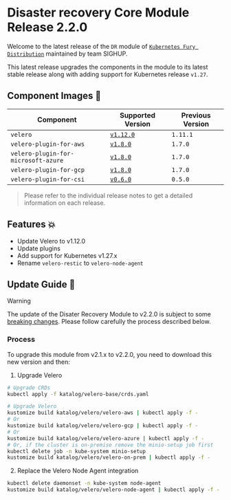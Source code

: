# Disaster recovery Core Module Release 2.2.0

Welcome to the latest release of the `DR` module of [`Kubernetes Fury Distribution`](https://github.com/sighupio/fury-distribution) maintained by team SIGHUP.

This latest release upgrades the components in the module to its latest stable release along with adding support for Kubernetes release `v1.27`.

## Component Images 🚢

| Component                           | Supported Version                                                                                 | Previous Version |
|-------------------------------------|---------------------------------------------------------------------------------------------------|------------------|
| `velero`                            | [`v1.12.0`](https://github.com/vmware-tanzu/velero/releases/tag/v1.12.0)                          | `1.11.1`          |
| `velero-plugin-for-aws`             | [`v1.8.0`](https://github.com/vmware-tanzu/velero-plugin-for-aws/releases/tag/v1.8.0)             | `1.7.0`          |
| `velero-plugin-for-microsoft-azure` | [`v1.8.0`](https://github.com/vmware-tanzu/velero-plugin-for-microsoft-azure/releases/tag/v1.8.0) | `1.7.0`          |
| `velero-plugin-for-gcp`             | [`v1.8.0`](https://github.com/vmware-tanzu/velero-plugin-for-gcp/releases/tag/v1.8.0)             | `1.7.0`          |
| `velero-plugin-for-csi`             | [`v0.6.0`](https://github.com/vmware-tanzu/velero-plugin-for-csi/releases/tag/v0.6.0)             | `0.5.0`          |

> Please refer to the individual release notes to get a detailed information on each release.

## Features 💥

- Update Velero to v1.12.0
- Update plugins
- Add support for Kubernetes v1.27.x
- Rename `velero-restic` to `velero-node-agent`

## Update Guide 🦮
> [!WARNING]  
> The update of the Disater Recovery Module to v2.2.0 is subject to some [breaking changes](https://github.com/vmware-tanzu/velero/releases/tag/v1.12.0). Please follow carefully the process described below.

### Process

To upgrade this module from v2.1.x to v2.2.0, you need to download this new version and then:

1. Upgrade Velero
```bash
# Upgrade CRDs
kubectl apply -f katalog/velero-base/crds.yaml

# Upgrade Velero
kustomize build katalog/velero/velero-aws | kubectl apply -f -
# Or
kustomize build katalog/velero/velero-gcp | kubectl apply -f -
# Or
kustomize build katalog/velero/velero-azure | kubectl apply -f -
# Or, if the cluster is on-premise remove the minio-setup job first
kubectl delete job -n kube-system minio-setup
kustomize build katalog/velero/velero-on-prem | kubectl apply -f -
```

2. Replace the Velero Node Agent integration
```bash
kubectl delete daemonset -n kube-system node-agent
kustomize build katalog/velero/velero-node-agent | kubectl apply -f -
```
